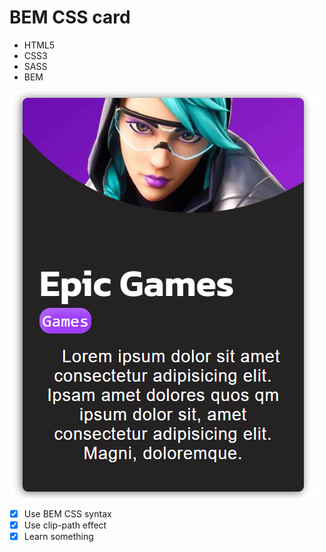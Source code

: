 # BEM CSS card 

- HTML5 
- CSS3 
- SASS
- BEM



![screenshot](/src/images/screenshot.png) 

- [x] Use BEM CSS syntax 
- [x] Use clip-path effect 
- [x] Learn something